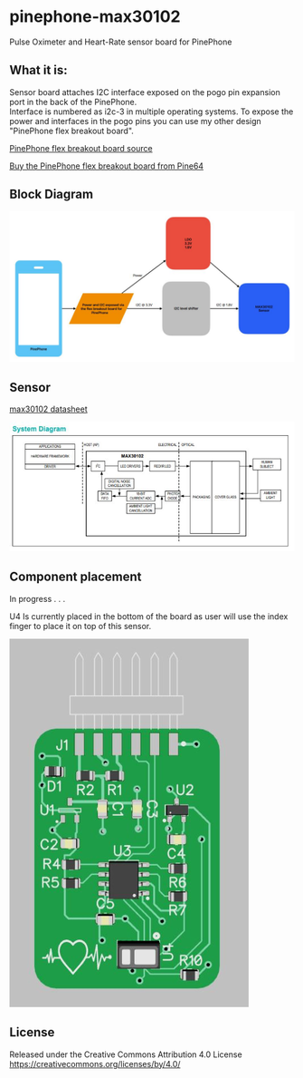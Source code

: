 # pinephone-max30102
Pulse Oximeter and
Heart-Rate sensor board for PinePhone

## What it is:
Sensor board attaches I2C interface exposed on the pogo pin expansion port in the back of the PinePhone.  
Interface is numbered as i2c-3 in multiple operating systems.
To expose the power and interfaces in the pogo pins you can use my other design "PinePhone flex breakout board".   

<a href="https://github.com/jnavarro7/pinephone_flex_breakout_board" title="PinePhoone flex breakout board">PinePhone flex breakout board source</a>

<a href="https://pine64.com/product/pinephone-flex-break-out-board/" title="Buy the PinePhoone flex breakout board from Pine64">Buy the PinePhone flex breakout board from Pine64</a>

## Block Diagram

![block_diagram](/support_files/images/block_diagram.JPG)


## Sensor


[max30102 datasheet](https://www.analog.com/media/en/technical-documentation/data-sheets/max30102.pdf)


![max30102 system diagram](/support_files/images/system_diagram.JPG)


## Component placement

In progress . . .

U4 Is currently placed in the bottom of the board as user will use the index finger to place it on top of this sensor. 

![component placement](/support_files/images/board.JPG)


## License

Released under the Creative Commons Attribution 4.0 License
https://creativecommons.org/licenses/by/4.0/